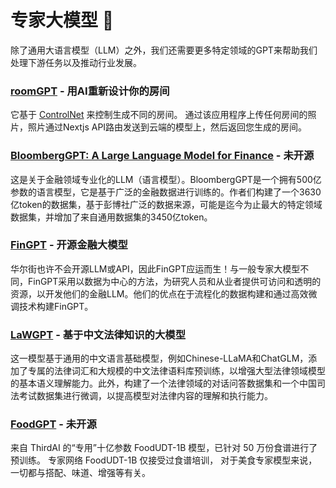 # 专家大模型 🚀
除了通用大语言模型（LLM）之外，我们还需要更多特定领域的GPT来帮助我们处理下游任务以及推动行业发展。

### [roomGPT](https://github.com/Nutlope/roomGPT) - 用AI重新设计你的房间
它基于 [ControlNet](https://github.com/lllyasviel/ControlNet) 来控制生成不同的房间。 通过该应用程序上传任何房间的照片，照片通过Nextjs API路由发送到云端的模型上，然后返回您生成的房间。 

### [BloombergGPT: A Large Language Model for Finance](https://arxiv.org/abs/2303.17564) - 未开源
这是关于金融领域专业化的LLM（语言模型）。BloombergGPT是一个拥有500亿参数的语言模型，它是基于广泛的金融数据进行训练的。作者们构建了一个3630亿token的数据集，基于彭博社广泛的数据来源，可能是迄今为止最大的特定领域数据集，并增加了来自通用数据集的3450亿token。

### [FinGPT](https://github.com/AI4Finance-Foundation/FinGPT) - 开源金融大模型
华尔街也许不会开源LLM或API，因此FinGPT应运而生！与一般专家大模型不同，FinGPT采用以数据为中心的方法，为研究人员和从业者提供可访问和透明的资源，以开发他们的金融LLM。他们的优点在于流程化的数据构建和通过高效微调技术构建FinGPT。

### [LaWGPT](https://github.com/pengxiao-song/LaWGPT) - 基于中文法律知识的大模型
这一模型基于通用的中文语言基础模型，例如Chinese-LLaMA和ChatGLM，添加了专属的法律词汇和大规模的中文法律语料库预训练，以增强大型法律领域模型的基本语义理解能力。此外，构建了一个法律领域的对话问答数据集和一个中国司法考试数据集进行微调，以提高模型对法律内容的理解和执行能力。

### [FoodGPT](https://huggingface.co/spaces/thirdai/FoodUDT-1B) - 未开源
来自 ThirdAI 的“专用”十亿参数 FoodUDT-1B 模型，已针对 50 万份食谱进行了预训练。 专家网络 FoodUDT-1B 仅接受过食谱培训， 对于美食专家模型来说，一切都与搭配、味道、增强等有关。


